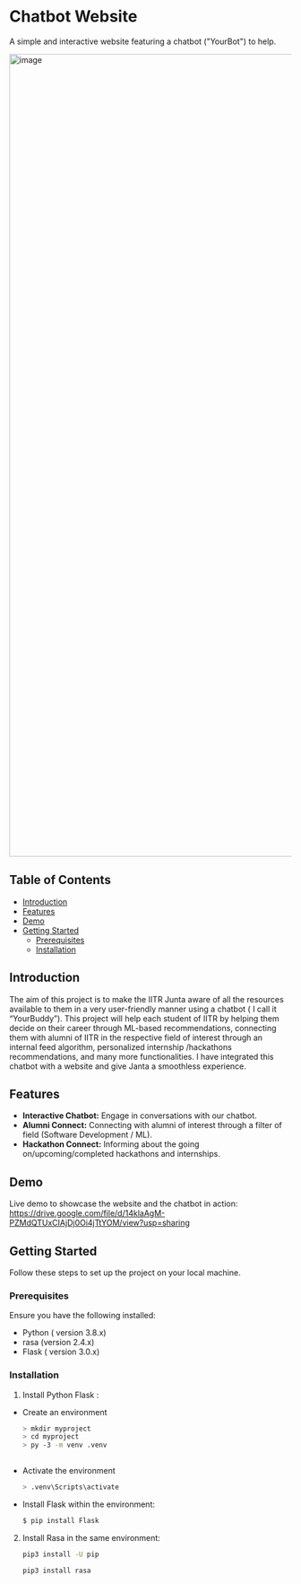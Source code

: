 # Chatbot Website

A simple and interactive website featuring a chatbot ("YourBot") to help.

<img width="1431" alt="image" src="https://github.com/GuaRdI4Nn/Chat_Website/assets/147473165/e6787bb6-5bc4-4c7e-b76d-10e5237a2f53">

## Table of Contents

- [Introduction](#introduction)
- [Features](#features)
- [Demo](#demo)
- [Getting Started](#getting-started)
  - [Prerequisites](#prerequisites)
  - [Installation](#installation)

## Introduction

The aim of this project is to make the IITR Junta aware of all the resources available to them in a very user-friendly manner using a chatbot ( I call it “YourBuddy”). This project will help each student of IITR by helping them decide on their career through ML-based recommendations, connecting them with alumni of IITR in the respective field of interest through an internal feed algorithm, personalized internship /hackathons recommendations, and many more functionalities. I have integrated this chatbot with a website and give Janta a smoothless experience.

## Features

- **Interactive Chatbot:** Engage in conversations with our chatbot.
- **Alumni Connect:** Connecting with alumni of interest through a filter of field (Software Development / ML).
- **Hackathon Connect:** Informing about the going on/upcoming/completed hackathons and internships.

## Demo

Live demo to showcase the website and the chatbot in action: https://drive.google.com/file/d/14klaAgM-PZMdQTUxCIAjDj0Oi4jTtYOM/view?usp=sharing

## Getting Started

Follow these steps to set up the project on your local machine.

### Prerequisites

Ensure you have the following installed:

- Python ( version 3.8.x)
- rasa (version 2.4.x)
- Flask ( version 3.0.x)
  
### Installation

1. Install Python Flask :

 - Create an environment
   ```bash
   > mkdir myproject
   > cd myproject
   > py -3 -m venv .venv
     
  - Activate the environment
    ```bash
    > .venv\Scripts\activate

  -  Install Flask within the environment:
     ```bash
     $ pip install Flask


2. Install Rasa in the same environment:

   ```bash
   pip3 install -U pip
   
   pip3 install rasa
   

